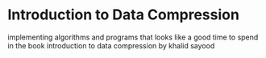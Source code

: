 # Introduction to Data Compression

implementing algorithms and programs that looks like a good time to spend   
in the book introduction to data compression by khalid sayood
